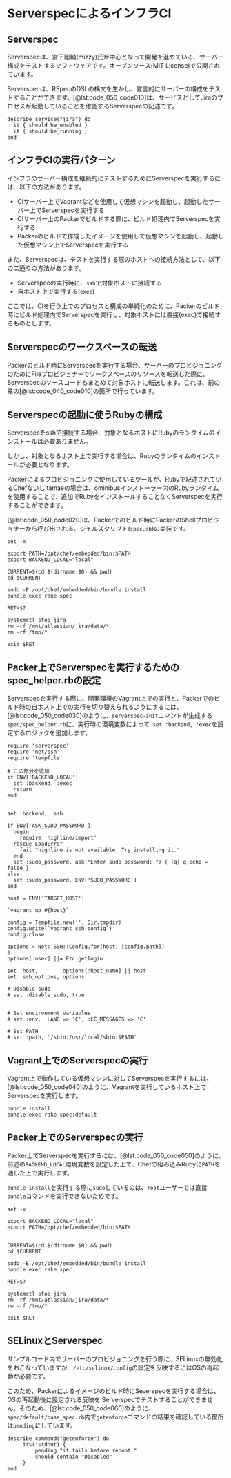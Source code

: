 # ServerspecによるインフラCI

## Serverspec

Serverspecは、宮下剛輔(mizzy)氏が中心となって開発を進めている、サーバー構成をテストするソフトウェアです。オープンソース(MIT License)で公開されています。

Serverspecは、RSpecのDSLの構文を生かし、宣言的にサーバーの構成をテストすることができます。[@lst:code_050_code010]は、サービスとしてJiraのプロセスが起動していることを確認するServerspecの記述です。

```{#lst:code_050_code010 caption="Serverspec"}
describe service("jira") do
  it { should be_enabled }
  it { should be_running }
end
```

## インフラCIの実行パターン

インフラのサーバー構成を継続的にテストするためにServerspecを実行するには、以下の方法があります。

- CIサーバー上でVagrantなどを使用して仮想マシンを起動し、起動したサーバー上でServerspecを実行する
- CIサーバー上のPackerでビルドする際に、ビルド処理内でServerspecを実行する
- Packerのビルドで作成したイメージを使用して仮想マシンを起動し、起動した仮想マシン上でServerspecを実行する

また、Serverspecは、テストを実行する際のホストへの接続方法として、以下の二通りの方法があります。

- Serverspecの実行時に、`ssh`で対象ホストに接続する
- 自ホスト上で実行する(`exec`)

ここでは、CIを行う上でのプロセスと構成の単純化のために、Packerのビルド時にビルド処理内でServerspecを実行し、対象ホストには直接(exec)で接続するものとします。

## Serverspecのワークスペースの転送

Packerのビルド時にServerspecを実行する場合、サーバーのプロビジョニングのためにFileプロビジョナーでワークスペースのリソースを転送した際に、Serverspecのソースコードもまとめて対象ホストに転送します。これは、前の章の[@lst:code_040_code010]の箇所で行っています。

## Serverspecの起動に使うRubyの構成

Serverspecをsshで接続する場合、対象となるホストにRubyのランタイムのインストールは必要ありません。

しかし、対象となるホスト上で実行する場合は、Rubyのランタイムのインストールが必要となります。

Packerによるプロビジョニングに使用しているツールが、Rubyで記述されているChefないしitamaeの場合は、ominibusインストーラー内のRubyランタイムを使用することで、追加でRubyをインストールすることなくServerspecを実行することができます。

[@lst:code_050_code020]は、Packerでのビルド時にPackerのShellプロビジョナーから呼び出される、シェルスクリプト(`spec.sh`)の実装です。

```{#lst:code_050_code020 caption="spec.sh"}
set -x

export PATH=/opt/chef/embedded/bin:$PATH
export BACKEND_LOCAL="local"

CURRENT=$(cd $(dirname $0) && pwd)
cd $CURRENT

sudo -E /opt/chef/embedded/bin/bundle install
bundle exec rake spec

RET=$?

systemctl stop jira
rm -rf /mnt/atlassian/jira/data/*
rm -rf /tmp/*

exit $RET
```

## Packer上でServerspecを実行するためのspec_helper.rbの設定

Serverspecを実行する際に、開発環境のVagrant上での実行と、Packerでのビルド時の自ホスト上での実行を切り替えられるようにするには、[@lst:code_050_code030]のように、`serverspec-init`コマンドが生成する`spec/spec_helper.rb`に、実行時の環境変数によって` set :backend, :exec`を設定するロジックを追加します。

```{#lst:code_050_code030 caption="spec_helper.rb"}
require 'serverspec'
require 'net/ssh'
require 'tempfile'

# この部分を追加
if ENV['BACKEND_LOCAL']
  set :backend, :exec
  return
end


set :backend, :ssh

if ENV['ASK_SUDO_PASSWORD']
  begin
    require 'highline/import'
  rescue LoadError
    fail "highline is not available. Try installing it."
  end
  set :sudo_password, ask("Enter sudo password: ") { |q| q.echo = false }
else
  set :sudo_password, ENV['SUDO_PASSWORD']
end

host = ENV['TARGET_HOST']

`vagrant up #{host}`

config = Tempfile.new('', Dir.tmpdir)
config.write(`vagrant ssh-config`)
config.close

options = Net::SSH::Config.for(host, [config.path])
1
options[:user] ||= Etc.getlogin

set :host,        options[:host_name] || host
set :ssh_options, options

# Disable sudo
# set :disable_sudo, true


# Set environment variables
# set :env, :LANG => 'C', :LC_MESSAGES => 'C'

# Set PATH
# set :path, '/sbin:/usr/local/sbin:$PATH'
```


## Vagrant上でのServerspecの実行

Vagrant上で動作している仮想マシンに対してServerspecを実行するには、
[@lst:code_050_code040]のように、Vagrantを実行しているホスト上でServerspecを実行します。


```{#lst:code_050_code040 caption="ホスト上でのServerspecの実行(ホスト上)"}
bundle install
bundle exec rake spec:default
```

## Packer上でのServerspecの実行

Packer上でServerspecを実行するには、[@lst:code_050_code050]のように、前述の`BACKEND_LOCAL`環境変数を設定した上で、Chefの組み込みRubyに`PATH`を通した上で実行します。

`bundle install`を実行する際に`sudo`しているのは、`root`ユーザーでは直接`bundle`コマンドを実行できないためです。

```{#lst:code_050_code050 caption="Packer上でのServerspecの実行"}
set -x

export BACKEND_LOCAL="local"
export PATH=/opt/chef/embedded/bin:$PATH


CURRENT=$(cd $(dirname $0) && pwd)
cd $CURRENT

sudo -E /opt/chef/embedded/bin/bundle install
bundle exec rake spec

RET=$?

systemctl stop jira
rm -rf /mnt/atlassian/jira/data/*
rm -rf /tmp/*

exit $RET
```

## SELinuxとServerspec

サンプルコード内でサーバーのプロビジョニングを行う際に、SELinuxの無効化をおこなっていますが、`/etc/selinux/config`の設定を反映するにはOSの再起動が必要です。

このため、Packerによるイメージのビルド時にSeverspecを実行する場合は、OSの再起動後に設定される反映を
Serverspecでテストすることができません。そのため、[@lst:code_050_code060]のように、`spec/default/base_spec.rb`内で`getenforce`コマンドの結果を確認している箇所は`pending`にしています。

```{#lst:code_050_code060 caption="base_spec.rb"}
describe command("getenforce") do
     its(:stdout) {
         pending "it fails before reboot."
         should contain "Disabled" 
     }
end
```

